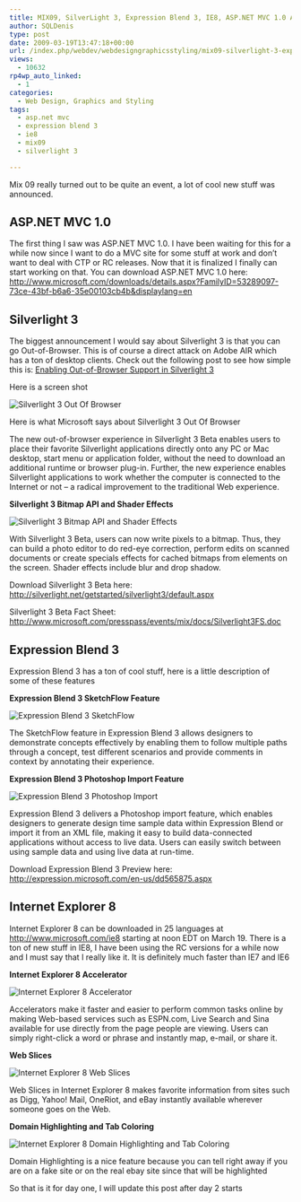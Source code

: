 ```yaml
---
title: MIX09, SilverLight 3, Expression Blend 3, IE8, ASP.NET MVC 1.0 And Much More
author: SQLDenis
type: post
date: 2009-03-19T13:47:18+00:00
url: /index.php/webdev/webdesigngraphicsstyling/mix09-silverlight-3-expression-blend-3-i/
views:
  - 10632
rp4wp_auto_linked:
  - 1
categories:
  - Web Design, Graphics and Styling
tags:
  - asp.net mvc
  - expression blend 3
  - ie8
  - mix09
  - silverlight 3

---
```

Mix 09 really turned out to be quite an event, a lot of cool new stuff was announced. 

## ASP.NET MVC 1.0

The first thing I saw was ASP.NET MVC 1.0. I have been waiting for this for a while now since I want to do a MVC site for some stuff at work and don&#8217;t want to deal with CTP or RC releases. Now that it is finalized I finally can start working on that. You can download ASP.NET MVC 1.0 here: http://www.microsoft.com/downloads/details.aspx?FamilyID=53289097-73ce-43bf-b6a6-35e00103cb4b&displaylang=en

## Silverlight 3

The biggest announcement I would say about Silverlight 3 is that you can go Out-of-Browser. This is of course a direct attack on Adobe AIR which has a ton of desktop clients. Check out the following post to see how simple this is: [Enabling Out-of-Browser Support in Silverlight 3][1]

Here is a screen shot
  
  
![Silverlight 3 Out Of Browser][2]

Here is what Microsoft says about Silverlight 3 Out Of Browser
  
The new out-of-browser experience in Silverlight 3 Beta enables users to place their favorite Silverlight applications directly onto any PC or Mac desktop, start menu or application folder, without the need to download an additional runtime or browser plug-in. Further, the new experience enables Silverlight applications to work whether the computer is connected to the Internet or not – a radical improvement to the traditional Web experience. 

**Silverlight 3 Bitmap API and Shader Effects**
  
  
![Silverlight 3 Bitmap API and Shader Effects][3]

With Silverlight 3 Beta, users can now write pixels to a bitmap. Thus, they can build a photo editor to do red-eye correction, perform edits on scanned documents or create specials effects for cached bitmaps from elements on the screen. Shader effects include blur and drop shadow.

Download Silverlight 3 Beta here: http://silverlight.net/getstarted/silverlight3/default.aspx

Silverlight 3 Beta Fact Sheet: http://www.microsoft.com/presspass/events/mix/docs/Silverlight3FS.doc

## Expression Blend 3

Expression Blend 3 has a ton of cool stuff, here is a little description of some of these features

**Expression Blend 3 SketchFlow Feature**
  
  
![Expression Blend 3 SketchFlow][4]
  
The SketchFlow feature in Expression Blend 3 allows designers to demonstrate concepts effectively by enabling them to follow multiple paths through a concept, test different scenarios and provide comments in context by annotating their experience.

**Expression Blend 3 Photoshop Import Feature**
  
  
![Expression Blend 3 Photoshop Import][5]
  
Expression Blend 3 delivers a Photoshop import feature, which enables designers to generate design time sample data within Expression Blend or import it from an XML file, making it easy to build data-connected applications without access to live data. Users can easily switch between using sample data and using live data at run-time.

Download Expression Blend 3 Preview here: http://expression.microsoft.com/en-us/dd565875.aspx

## Internet Explorer 8

Internet Explorer 8 can be downloaded in 25 languages at http://www.microsoft.com/ie8 starting at noon EDT on March 19. There is a ton of new stuff in IE8, I have been using the RC versions for a while now and I must say that I really like it. It is definitely much faster than IE7 and IE6

**Internet Explorer 8 Accelerator**
  
  
![Internet Explorer 8 Accelerator][6]
  
Accelerators make it faster and easier to perform common tasks online by making Web-based services such as ESPN.com, Live Search and Sina available for use directly from the page people are viewing. Users can simply right-click a word or phrase and instantly map, e-mail, or share it.

**Web Slices**
  
  
![Internet Explorer 8 Web Slices][7]
  
Web Slices in Internet Explorer 8 makes favorite information from sites such as Digg, Yahoo! Mail, OneRiot, and eBay instantly available wherever someone goes on the Web.

**Domain Highlighting and Tab Coloring**
  
  
![Internet Explorer 8 Domain Highlighting and Tab Coloring][8]
  
Domain Highlighting is a nice feature because you can tell right away if you are on a fake site or on the real ebay site since that will be highlighted

So that is it for day one, I will update this post after day 2 starts

 [1]: http://wildermuth.com/2009/03/18/Enabling_Out-of-Browser_Support_in_Silverlight_3
 [2]: http://www.microsoft.com/presspass/events/mix/images/Silverlight3OutofBrowser_NEW_web.jpg "Silverlight 3 Out Of Browser"
 [3]: http://www.microsoft.com/presspass/events/mix/images/Silverlight3BitmapAPIandShaderEffects_thumb.jpg "Silverlight 3 Bitmap API and Shader Effects"
 [4]: http://www.microsoft.com/presspass/events/mix/images/ExpressionBlend3SketchFlowFeature_web.jpg "Expression Blend 3 SketchFlow"
 [5]: http://www.microsoft.com/presspass/events/mix/images/ExpressionBlend3PhotoshopImportFeature_web.jpg "Expression Blend 3 Photoshop Import"
 [6]: http://www.microsoft.com/presspass/presskits/windowsvista/images/ie8Accelerator_web.jpg "Internet Explorer 8 Accelerator"
 [7]: http://www.microsoft.com/presspass/presskits/windowsvista/images/ie8WebSlice_web.jpg "Internet Explorer 8 Web Slices"
 [8]: http://www.microsoft.com/presspass/presskits/windowsvista/images/ie8tabcolor_web.jpg "Internet Explorer 8 Domain Highlighting and Tab Coloring"